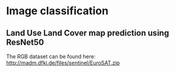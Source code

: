 # Image classification

## Land Use Land Cover map prediction using ResNet50

The RGB dataset can be found here: http://madm.dfki.de/files/sentinel/EuroSAT.zip
